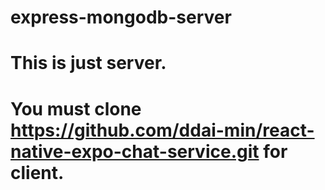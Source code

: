 # express-mongodb-server
# This is just server.
# You must clone https://github.com/ddai-min/react-native-expo-chat-service.git for client.
